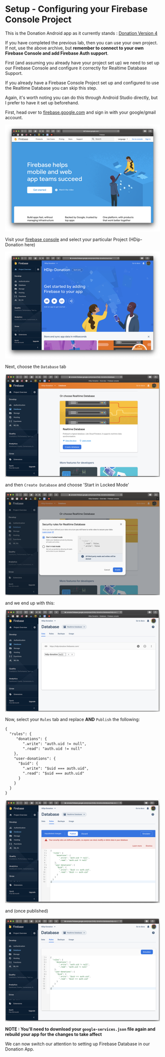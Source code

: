 # Setup - Configuring your Firebase Console Project

This is the Donation Android app as it currently stands : [Donation Version 4](archives/donation-v4-complete.zip)

If you have completed the previous lab, then you can use your own project. If not, use the above archive, but **remember to connect to your own Firebase Console and add Firebase Auth support**.

First (and assuming you already have your project set up) we need to set up our Firebase Console and configure it correctly for Realtime Database Support.

If you already have a Firebase Console Project set up and configured to use the Realtime Database you can skip this step.

Again, it's worth noting you can do this through Android Studio directly, but I prefer to have it set up beforehand.

First, head over to [firebase.google.com](https://firebase.google.com) and sign in with your google/gmail account.

![](img/k10s101.png)

Visit your [firebase console](https://console.firebase.google.com/) and select your particular Project (HDip-Donation here)

![](img/k10s102.png)

Next, choose the `Database` tab

![](img/k10s103.png)

and then `Create Database` and choose 'Start in Locked Mode'

![](img/k10s104.png)

and we end up with this:

![](img/k10s105.png)

Now, select your `Rules` tab and replace **AND** `Publish` the following:

~~~
{
  "rules": {
     "donations": {    
        ".write": "auth.uid != null",
        ".read": "auth.uid != null"
    },
    "user-donations": {
      "$uid": {
        ".write": "$uid === auth.uid",
        ".read": "$uid === auth.uid"
      }
    }
  }
}
~~~

![](img/k10s106.png)

and (once published)

![](img/k10s107.png)

**NOTE : You'll need to download your `google-services.json` file again and rebuild your app for the changes to take affect**

We can now switch our attention to setting up Firebase Database in our Donation App.

